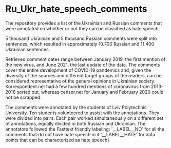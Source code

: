 # Ru_Ukr_hate_speech_comments
The repository provides a list of the Ukrainian and Russian comments that were annotated on whether or not they can be classified as hate speech.

5 thousand Ukrainian and 5 thousand Russian comments were split into sentences, which resulted in approximately 10.700 Russian and 11.400 Ukrainian sentences.

Retrieved comment dates range between January 2019, the first mention of the new virus, and June 2021, the last update of the data. The comments cover the entire development of COVID-19 pandemics and, given the diversity of the sources and different target groups of the readers, can be considered representative of the general opinions in Ukrainian society. Korrespondent.net had a few hundred mentions of coronavirus from 2013-2016 sorted out, whereas censor.net for January and February 2020 could not be scrapped.

  The comments were annotated by the students of Lviv Polytechnic University.
Ten students volunteered to assist with the annotations. They were divided into pairs. Each pair worked simultaneously on a different set of annotations, equally divided in both Russian and Ukrainian.
The annotators followed the Fasttext friendly labeling:
'__LABEL__NO' for all the comments that do not have hate speech in it
'__LABEL__HATE' for data points that can be characterized as hate speech}



